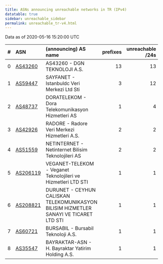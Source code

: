 ```yaml
---
title: ASNs announcing unreachable networks in TR (IPv4)
datatable: true
sidebar: unreachable_sidebar
permalink: unreachable_tr-v4.html
---
```


Data as of 2020-05-16 15:20:00 UTC


<div class="datatable-begin"></div>

|   # | ASN                                      | (announcing) AS name                                                                   |   prefixes |   unreachable /24s |
|----:|:-----------------------------------------|:---------------------------------------------------------------------------------------|-----------:|-------------------:|
|   0 | [AS43260](unreachable_AS43260-v4.html)   | AS43260 - DGN TEKNOLOJI A.S.                                                           |         13 |                 13 |
|   1 | [AS59447](unreachable_AS59447-v4.html)   | SAYFANET - Istanbuldc Veri Merkezi Ltd Sti                                             |          3 |                 12 |
|   2 | [AS48737](unreachable_AS48737-v4.html)   | DORATELEKOM - Dora Telekomunikasyon Hizmetleri AS                                      |          1 |                  4 |
|   3 | [AS42926](unreachable_AS42926-v4.html)   | RADORE - Radore Veri Merkezi Hizmetleri A.S.                                           |          2 |                  2 |
|   4 | [AS51559](unreachable_AS51559-v4.html)   | NETINTERNET - Netinternet Bilisim Teknolojileri AS                                     |          2 |                  2 |
|   5 | [AS206119](unreachable_AS206119-v4.html) | VEGANET-TELEKOM - Veganet Teknolojileri ve Hizmetleri LTD STI                          |          1 |                  1 |
|   6 | [AS208821](unreachable_AS208821-v4.html) | DURUNET - CEYHUN CALISKAN TELEKOMUNIKASYON BILISIM HIZMETLER SANAYI VE TICARET LTD STI |          1 |                  1 |
|   7 | [AS60721](unreachable_AS60721-v4.html)   | BURSABIL - Bursabil Teknoloji A.S.                                                     |          1 |                  1 |
|   8 | [AS35547](unreachable_AS35547-v4.html)   | BAYRAKTAR-ASN - H. Bayraktar Yatirim Holding A.S.                                      |          1 |                  1 |

<div class="datatable-end"></div>